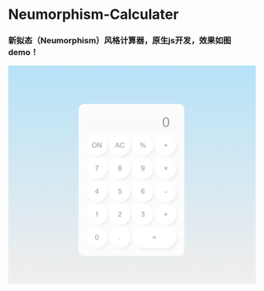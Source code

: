 # Neumorphism-Calculater
### 新拟态（Neumorphism）风格计算器，原生js开发，效果如图demo！
![add image](https://github.com/ixiaorui2018/Neumorphism-Calculater/raw/master/img/demo.png)